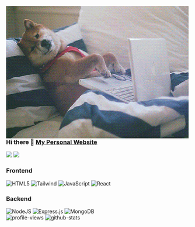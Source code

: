 <img alt="Dog" src="https://github.com/xNoJustice/xNoJustice/blob/12ec272a3f57cc1bd3211b1f22781c7ee6073763/assets/dog.gif" align="left" />

### Hi there 👋 <a href="https://xnojustice-github-io.vercel.app" target="_blank" rel="noopener noreferrer">My Personal Website</a>

<div>
  <a href="https://discord.com/users/244473723363524608" target="_blank" rel="noopener noreferrer"><img src="https://img.shields.io/badge/Discord%20-7289DA.svg?&style=for-the-badge&logo=discord&logoColor=white"></a>
  <a href="mailto:harunxnojustice@gmail.com"><img src="https://img.shields.io/badge/Gmail-D14836?style=for-the-badge&logo=gmail&logoColor=white" /></a>
</div>

### Frontend

<div>
  <img alt="HTML5" src="https://img.shields.io/badge/html5-%23E34F26.svg?style=for-the-badge&logo=html5&logoColor=white" />
  <img alt="Tailwind" src="https://img.shields.io/badge/Tailwind_CSS-38B2AC?style=for-the-badge&logo=tailwind-css&logoColor=white" />
  <img alt="JavaScript" src="https://img.shields.io/badge/javascript-%23323330.svg?style=for-the-badge&logo=javascript&logoColor=%23F7DF1E" />
  <img alt="React" src="https://img.shields.io/badge/react-%2320232a.svg?style=for-the-badge&logo=react&logoColor=%2361DAFB" />
</div>

### Backend

<div>
  <img alt="NodeJS" src="https://img.shields.io/badge/node.js-%2343853D.svg?style=for-the-badge&logo=node-dot-js&logoColor=white" />
  <img alt="Express.js" src="https://img.shields.io/badge/express.js-%23404d59.svg?style=for-the-badge&logo=express&logoColor=%2361DAFB" />
  <img alt="MongoDB" src ="https://img.shields.io/badge/MongoDB-%234ea94b.svg?style=for-the-badge&logo=mongodb&logoColor=white" />
</div>

<div>
  <img alt="profile-views" src="https://gpvc.arturio.dev/xNoJustice" />
  <img alt="github-stats" src="https://github-readme-stats.vercel.app/api?username=xNoJustice&show_icons=true&theme=radical" />
</div>
